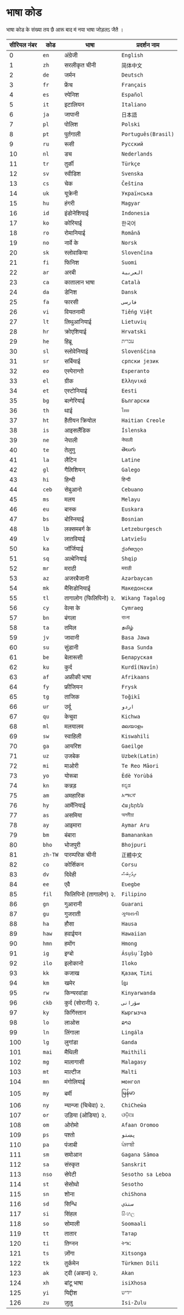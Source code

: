 # भाषा कोड

भाषा कोड के संख्या तय छै आरू बाद म॑ नया भाषा जोड़लऽ जैतै ।

| सीरियल नंबर | कोड | भाषा | प्रदर्शन नाम |
| - | - | - | - |
| 0 | `en` | अंग्रेजी | `English` |
| 1 | `zh` | सरलीकृत चीनी | `简体中文` |
| 2 | `de` | जर्मन | `Deutsch` |
| 3 | `fr` | फ्रेंच | `Français` |
| 4 | `es` | स्पेनिश | `Español` |
| 5 | `it` | इटालियन | `Italiano` |
| 6 | `ja` | जापानी | `日本語` |
| 7 | `pl` | पोलिश | `Polski` |
| 8 | `pt` | पुर्तगाली | `Português(Brasil)` |
| 9 | `ru` | रूसी | `Русский` |
| 10 | `nl` | डच | `Nederlands` |
| 11 | `tr` | तुर्की | `Türkçe` |
| 12 | `sv` | स्वीडिश | `Svenska` |
| 13 | `cs` | चेक | `Čeština` |
| 14 | `uk` | यूक्रेनी | `Українська` |
| 15 | `hu` | हंगरी | `Magyar` |
| 16 | `id` | इंडोनेशियाई | `Indonesia` |
| 17 | `ko` | कोरियाई | `한국어` |
| 18 | `ro` | रोमानियाई | `Română` |
| 19 | `no` | नार्वे के | `Norsk` |
| 20 | `sk` | स्लोवाकिया | `Slovenčina` |
| 21 | `fi` | फिनिश | `Suomi` |
| 22 | `ar` | अरबी | `العربية` |
| 23 | `ca` | कातालान भाषा | `Català` |
| 24 | `da` | डेनिश | `Dansk` |
| 25 | `fa` | फारसी | `فارسی` |
| 26 | `vi` | वियतनामी | `Tiếng Việt` |
| 27 | `lt` | लिथुआनियाई | `Lietuvių` |
| 28 | `hr` | क्रोएशियाई | `Hrvatski` |
| 29 | `he` | हिब्रू | `עברית` |
| 30 | `sl` | स्लोवेनियाई | `Slovenščina` |
| 31 | `sr` | सर्बियाई | `српски језик` |
| 32 | `eo` | एस्पेरान्तो | `Esperanto` |
| 33 | `el` | ग्रीक | `Ελληνικά` |
| 34 | `et` | एस्टोनियाई | `Eesti` |
| 35 | `bg` | बल्गेरियाई | `Български` |
| 36 | `th` | थाई | `ไทย` |
| 37 | `ht` | हैतीयन क्रियोल | `Haitian Creole` |
| 38 | `is` | आइसलैंडिक | `Íslenska` |
| 39 | `ne` | नेपाली | `नेपाली` |
| 40 | `te` | तेलुगु | `తెలుగు` |
| 41 | `la` | लैटिन | `Latine` |
| 42 | `gl` | गैलिशियन् | `Galego` |
| 43 | `hi` | हिन्दी | `हिन्दी` |
| 44 | `ceb` | सेबुआनो | `Cebuano` |
| 45 | `ms` | मलय | `Melayu` |
| 46 | `eu` | बास्क | `Euskara` |
| 47 | `bs` | बोस्नियाई | `Bosnian` |
| 48 | `lb` | लक्समबर्ग के | `Letzeburgesch` |
| 49 | `lv` | लातवियाई | `Latviešu` |
| 50 | `ka` | जॉर्जियाई | `ქართული` |
| 51 | `sq` | अल्बेनियाई | `Shqip` |
| 52 | `mr` | मराठी | `मराठी` |
| 53 | `az` | अजरबैजानी | `Azərbaycan` |
| 54 | `mk` | मैसिडोनियाई | `Македонски` |
| 55 | `tl` | तागालोग (फिलिपिनो) २. | `Wikang Tagalog` |
| 56 | `cy` | वेल्स के | `Cymraeg` |
| 57 | `bn` | बंगला | `বাংলা` |
| 58 | `ta` | तमिल | `தமிழ்` |
| 59 | `jv` | जावानी | `Basa Jawa` |
| 60 | `su` | सुंडानी | `Basa Sunda` |
| 61 | `be` | बेलारूसी | `Беларуская` |
| 62 | `ku` | कुर्द | `Kurdî(Navîn)` |
| 63 | `af` | अफ्रीकी भाषा | `Afrikaans` |
| 64 | `fy` | फ्रीजियन | `Frysk` |
| 65 | `tg` | ताजिक | `Toğikī` |
| 66 | `ur` | उर्दू | `اردو` |
| 67 | `qu` | केचुवा | `Kichwa` |
| 68 | `ml` | मलयालम | `മലയാളം` |
| 69 | `sw` | स्वाहिली | `Kiswahili` |
| 70 | `ga` | आयरिश | `Gaeilge` |
| 71 | `uz` | उजबेक | `Uzbek(Latin)` |
| 72 | `mi` | माओरी | `Te Reo Māori` |
| 73 | `yo` | योरूबा | `Èdè Yorùbá` |
| 74 | `kn` | कन्नड़ | `ಕನ್ನಡ` |
| 75 | `am` | अमहारिक | `አማርኛ` |
| 76 | `hy` | आर्मेनियाई | `Հայերեն` |
| 77 | `as` | असमिया | `অসমীয়া` |
| 78 | `ay` | आइमारा | `Aymar Aru` |
| 79 | `bm` | बंबारा | `Bamanankan` |
| 80 | `bho` | भोजपुरी | `Bhojpuri` |
| 81 | `zh-TW` | पारम्परिक चीनी | `正體中文` |
| 82 | `co` | कोर्सिकन | `Corsu` |
| 83 | `dv` | दिवेही | `ދިވެހިބަސް` |
| 84 | `ee` | एवै | `Eʋegbe` |
| 85 | `fil` | फिलिपिनो (तागालोग) २. | `Filipino` |
| 86 | `gn` | गुआरानी | `Guarani` |
| 87 | `gu` | गुजराती | `ગુજરાતી` |
| 88 | `ha` | हौसा | `Hausa` |
| 89 | `haw` | हवाईयन | `Hawaiian` |
| 90 | `hmn` | हमोंग | `Hmong` |
| 91 | `ig` | इग्बो | `Ásụ̀sụ́ Ìgbò` |
| 92 | `ilo` | इलोकानो | `Iloko` |
| 93 | `kk` | कजाख | `Қазақ Тілі` |
| 94 | `km` | खमेर | `ខ្មែរ` |
| 95 | `rw` | किन्यरवांडा | `Kinyarwanda` |
| 96 | `ckb` | कुर्द (सोरानी) २. | `سۆرانی` |
| 97 | `ky` | किर्गिस्तान | `Кыргызча` |
| 98 | `lo` | लाओस | `ລາວ` |
| 99 | `ln` | लिंगाला | `Lingála` |
| 100 | `lg` | लुगांडा | `Ganda` |
| 101 | `mai` | मैथिली | `Maithili` |
| 102 | `mg` | मालागासी | `Malagasy` |
| 103 | `mt` | माल्टीज | `Malti` |
| 104 | `mn` | मंगोलियाई | `монгол` |
| 105 | `my` | बर्मी | `မြန်မာ` |
| 106 | `ny` | न्यान्जा (चिचेवा) २. | `ChiCheŵa` |
| 107 | `or` | उड़िया (ओडिया) २. | `ଓଡ଼ିଆ` |
| 108 | `om` | ओरोमो | `Afaan Oromoo` |
| 109 | `ps` | पश्तो | `پښتو` |
| 110 | `pa` | पंजाबी | `ਪੰਜਾਬੀ` |
| 111 | `sm` | समोआन | `Gagana Sāmoa` |
| 112 | `sa` | संस्कृत | `Sanskrit` |
| 113 | `nso` | सेपेटी | `Sesotho sa Leboa` |
| 114 | `st` | सेसोथो | `Sesotho` |
| 115 | `sn` | शोना | `chiShona` |
| 116 | `sd` | सिन्धि | `سنڌي` |
| 117 | `si` | सिंहल | `සිංහල` |
| 118 | `so` | सोमाली | `Soomaali` |
| 119 | `tt` | तातार | `Татар` |
| 120 | `ti` | तिग्नन | `ትግር` |
| 121 | `ts` | ज़ोंगा | `Xitsonga` |
| 122 | `tk` | तुर्कमेन | `Türkmen Dili` |
| 123 | `ak` | ट्वी (अकन) २. | `Akan` |
| 124 | `xh` | बांटू भाषा | `isiXhosa` |
| 125 | `yi` | यिद्दीश | `ייִדיש` |
| 126 | `zu` | ज़ुलु | `Isi-Zulu` |